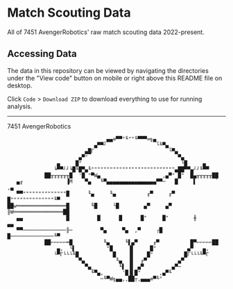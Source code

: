 # Match Scouting Data
All of 7451 AvengerRobotics' raw match scouting data 2022-present.

## Accessing Data
The data in this repository can be viewed by navigating the directories under the "View code" button on mobile or right above this README file on desktop.

Click `Code` > `Download ZIP` to download everything to use for running analysis.

---
7451 AvengerRobotics

                                   _▄▄≡▀▀"╙""╙▀▀▀∞╗▄_
                                ▄▀▀┘                └╙▀▄_
                             ▄█Γ                        └▀▄
                           ▄▀"                             ▀▄
                    ▄     █"                                └█     ▄_
                   ╘▀▀┘┘╘█╙█▀▄╙"""""""""""""""""""""""""""▄██▀▀▄┘┘╙▀▀
                ██╥╥╥╥╥╥█  '█ "▀W▄                    ,▄▀" █"  █▄╥╥╥╥╥██
       ▄╓              ▐M    ▀▄   ╙▀▄▄▄▄▄▄▄▄▄▄▄▄▄▄▄▄▀▀─   █     ▌      `       ,▄
       ▀▀""""""""""""""█      ╙▄     ╙▄          ╓▀     ╓▀      █""""""""""""""╙▀
    ██w════════════════█       ╙█     └█        ▄▀     ▄▀       ╟W════════════════██
       ▄▄              █         █      █      █"     █"        ╫              ▄▄
       ▀▀──────────────╟─         ▀▄     ▀▄  ,▀     ┌█          █──────────────╙▀
                ██⌐⌐⌐⌐⌐═█          ╙▄     ╙▌▄▀     ╓▀          █▀⌐⌐⌐⌐⌐██
                    ▄,  └▌          "█     ▐▌     █"          ▄▀   ▄,
                   └▀Γ└└└╙█           █    ▐▌    █"          █Γ└└└╙▀Γ
                           ▀▄          ╙▄  ▐▌  ╓▀          ▄▀
                             ▀▄_        ╙▌ ▐▌ ▄▀         ▄▀─
                               ╙▀▄,      '█▐▌█"      ,▄▀╙
                                  ─╙▀W╗▄▄,,██┬,▄▄▄≡▀╙"
